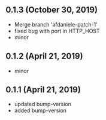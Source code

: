 ## 0.1.3 (October 30, 2019)
  - Merge branch 'afdaniele-patch-1'
  - fixed bug with port in HTTP_HOST
  - minor

## 0.1.2 (April 21, 2019)
  - minor

## 0.1.1 (April 21, 2019)
  - updated bump-version
  - added bump-version

